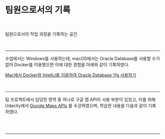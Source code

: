 <h1>팀원으로서의 기록</h1>

<br>

팀원으로서의 작업 과정을 기록하는 공간. 

<br>

<hr>

수업에서는 Windows를 사용하는데, macOS에서는 Oracle Database를 사용할 수가 없어 Docker를 이용했으면 이에 대한 경험을  아래와 같이 기록하였다.

[Mac에서 Docker와 IntelliJ를 이용하여 Oracle Database 11g 사용하기](https://github.com/ysjhmtb/khProjectJuly/blob/master/saved/myTask/%EB%AC%B8%EC%84%9C/Mac%EC%97%90%EC%84%9C%20Docker%EC%99%80%20IntelliJ%EB%A5%BC%20%EC%9D%B4%EC%9A%A9%ED%95%98%EC%97%AC%20Oracle%20Database%2011g%20%EC%82%AC%EC%9A%A9%ED%95%98%EA%B8%B0.md)

<br>

<hr>

팀 프로젝트에서 담당한 영역 중 하나로 구글 맵 API의 사용 부분이 있었고, 이를 위해 Udacity에서 [Google Maps APIs](https://www.udacity.com/course/google-maps-apis--ud864) 를 수강하였으며, 학습한 내용을 다음과 같이 기록하였다.

<br>



<br>

<hr>